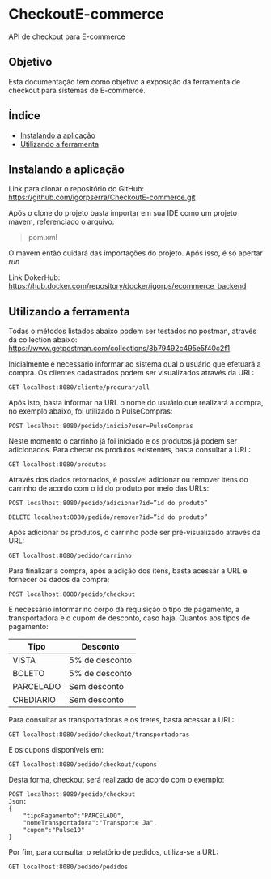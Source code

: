 # CheckoutE-commerce
API de checkout para E-commerce


## Objetivo
Esta documentação tem como objetivo a exposição da ferramenta de checkout para sistemas de E-commerce.

## Índice

* [Instalando a aplicação](#instalando-a-aplicação)
* [Utilizando a ferramenta](#utilizando-a-ferramenta)

## Instalando a aplicação
	  
Link para clonar o repositório do GitHub:   
https://github.com/igorpserra/CheckoutE-commerce.git     

Após o clone do projeto basta importar em sua IDE como um projeto mavem, referenciado o arquivo:

> pom.xml

O mavem então cuidará das importações do projeto. Após isso, é só apertar <em>run</em>


Link DokerHub:  
https://hub.docker.com/repository/docker/igorps/ecommerce_backend  
 

## Utilizando a ferramenta

Todas o métodos listados abaixo podem ser testados no postman, através da collection abaixo:
https://www.getpostman.com/collections/8b79492c495e5f40c2f1 

Inicialmente é necessário informar ao sistema qual o usuário que efetuará a compra. Os clientes cadastrados podem ser visualizados através da URL:  
  
 ```
 GET localhost:8080/cliente/procurar/all  
```
Após isto, basta informar na URL o nome do usuário que realizará a compra, no exemplo abaixo, foi utilizado o PulseCompras:    

```
POST localhost:8080/pedido/inicio?user=PulseCompras  
```
  
Neste momento o carrinho já foi iniciado e os produtos já podem ser adicionados. Para checar os produtos existentes, basta consultar a URL:  
  
  ```
GET localhost:8080/produtos  
  ```
  
Através dos dados retornados, é possível adicionar ou remover itens do carrinho de acordo com o id do produto por meio das URLs:  
  
  ```
POST localhost:8080/pedido/adicionar?id=”id do produto”
```
```
DELETE localhost:8080/pedido/remover?id=”id do produto”
```
  
Após adicionar os produtos, o carrinho pode ser pré-visualizado através da URL:  
  
```
GET localhost:8080/pedido/carrinho
```
  
Para finalizar a compra, após a adição dos itens, basta acessar a URL e fornecer os dados da compra:  
  
```
POST localhost:8080/pedido/checkout
```
  
É necessário informar no corpo da requisição o tipo de pagamento, a transportadora e o cupom de desconto, caso haja.
Quantos aos tipos de pagamento:  

| Tipo |	Desconto |
|-------|------------|
|VISTA	|5% de desconto|
|BOLETO	|5% de desconto|
|PARCELADO	|Sem desconto|
|CREDIARIO	|Sem desconto|

  
Para consultar as transportadoras e os fretes, basta acessar a URL:	
	
```
GET localhost:8080/pedido/checkout/transportadoras
```
	
E os cupons disponíveis em:	
	
```
GET localhost:8080/pedido/checkout/cupons
```
	
Desta forma, checkout será realizado de acordo com o exemplo:	
	
```
POST localhost:8080/pedido/checkout	
Json:	
{	
    "tipoPagamento":"PARCELADO",	
    "nomeTransportadora":"Transporte Ja",	
    "cupom":"Pulse10"	
}	
```
	
	
Por fim, para consultar o relatório de pedidos, utiliza-se a URL:	
	
```
GET localhost:8080/pedido/pedidos	
```
